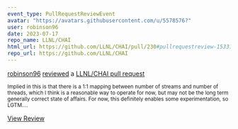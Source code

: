 ```yaml
---
event_type: PullRequestReviewEvent
avatar: "https://avatars.githubusercontent.com/u/5578576?"
user: robinson96
date: 2023-07-17
repo_name: LLNL/CHAI
html_url: https://github.com/LLNL/CHAI/pull/230#pullrequestreview-1533173398
repo_url: https://github.com/LLNL/CHAI
---
```


<a href='https://github.com/robinson96' target='_blank'>robinson96</a> <a href='https://github.com/LLNL/CHAI/pull/230#pullrequestreview-1533173398' target='_blank'>reviewed</a> a <a href='https://github.com/LLNL/CHAI/pull/230' target='_blank'>LLNL/CHAI pull request</a>

<small>Implied in this is that there is a 1:1 mapping between number of streams and number of threads, which I think is a reasonable way to operate for now, but may not be the long term generally correct state of affairs. For now, this definitely enables some experimentation, so LGTM....</small>

<a href='https://github.com/LLNL/CHAI/pull/230#pullrequestreview-1533173398' target='_blank'>View Review</a>